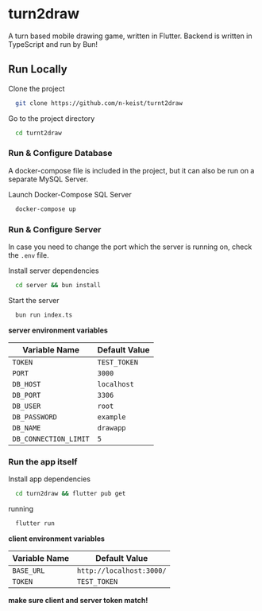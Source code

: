 
# turn2draw

A turn based mobile drawing game, written in Flutter.
Backend is written in TypeScript and run by Bun!


## Run Locally

Clone the project

```bash
  git clone https://github.com/n-keist/turnt2draw
```

Go to the project directory

```bash
  cd turnt2draw
```

### Run & Configure Database

A docker-compose file is included in the project, but it can also be run on a separate MySQL Server.

Launch Docker-Compose SQL Server

```bash
  docker-compose up
```

### Run & Configure Server

In case you need to change the port which the server is running on, check the `.env` file.

Install server dependencies

```bash
  cd server && bun install
```

Start the server

```bash
  bun run index.ts
```


**server environment variables**

|Variable Name| Default Value |
|-------------|---------------|
|`TOKEN`|`TEST_TOKEN`|
|`PORT`|`3000`|
|`DB_HOST`|`localhost`|
|`DB_PORT`|`3306`|
|`DB_USER`|`root`|
|`DB_PASSWORD`|`example`|
|`DB_NAME`|`drawapp`|
|`DB_CONNECTION_LIMIT`|`5`|

### Run the app itself

Install app dependencies

```bash
  cd turn2draw && flutter pub get
```

running

```bash
  flutter run
```


**client environment variables**

|Variable Name| Default Value |
|-------------|---------------|
|`BASE_URL`|`http://localhost:3000/`|
|`TOKEN`|`TEST_TOKEN`|


**make sure client and server token match!**